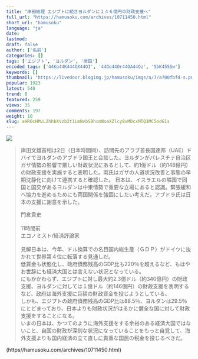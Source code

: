 ```yaml
---
title: "岸田総理 エジプトに続きヨルダンに１４６億円の財政支援へ"
full_url: "https://hamusoku.com/archives/10711450.html"
short_url: "hamusoku"
language: "ja"
date: 
lastmod: 
draft: false
author: ['名前']
categories: []
tags: ['エジプト', 'ヨルダン', '岸田']
encoded_tags: ['44Ko44K444OX44OI', '44Oo44Or44OA44Oz', '5bK455Sw']
keywords: []
thumbnail: "https://livedoor.blogimg.jp/hamusoku/imgs/a/7/a700fbfd-s.png"
popular: 1923
latest: 540
trend: 8
featured: 259
views: 35
comments: 197
weight: 10
slug: aHR0cHMvL2hhbXVzb2t1LmNvbS9hcmNoaXZlcy8xMDcxMTQ1MC5odG1s
---
```


![](https://livedoor.blogimg.jp/hamusoku/imgs/a/7/a700fbfd-s.png)

<blockquote><p></p><p>岸田文雄首相は2日（日本時間同）、訪問先のアラブ首長国連邦（UAE）ドバイでヨルダンのアブドラ国王と会談した。ヨルダンがパレスチナ自治区ガザ情勢の影響で厳しい財政状況にあるとして、約1億ドル（約146億円）の財政支援を実施すると表明した。両氏はガザの人道状況改善と事態の早期沈静化に向けて連携すると確認した。 日本は、イスラエルの隣国で同国と国交があるヨルダンは中東情勢で重要な立場にあると認識。緊張緩和へ協力を進めるためにも両国関係を強固にしたい考えだ。アブドラ氏は日本の支援に謝意を示した。</p><p>門倉貴史<br> <br> 11時間前<br> エコノミスト/経済評論家<br> <br> 見解日本は、今年、ドル換算での名目国内総生産（ＧＤＰ）がドイツに抜かれて世界第４位に転落する見通しだ。<br> 低賃金も状態化し、政府債務残高のGDP比も220％を超えるなど、もはやお世辞にも経済大国とは言えない状況となっている。<br> にもかかわらず、エジプトに対し最大約2.3億ドル（約340億円）の財政支援、ヨルダンに対しては１億ドル（約146億円）の財政支援を表明するなど、政府は海外支援に巨額の財政資金を投じようとしている。<br> しかも、エジプトの政府債務残高のGDP比は88.5％、ヨルダンは29.5％にとどまっており、日本よりも財政状況がはるかに健全な国に対して財政支援をすることになる。<br> いまの日本は、かつてのように海外支援をする余裕のある経済大国ではないこと、自国の財政が深刻な状況になっていることをもっと自覚して、海外支援よりも国内経済の立て直しに貴重な国民の税金を投じるべきだ。<br></p></blockquote>

(https//hamusoku.com/archives/10711450.html)
